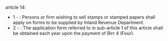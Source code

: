 article 14: 

<ul>
			<li>1 - : Persons or firm wishing to sell stamps or stamped papers shall apply on forms to be supplied by Inland Revenue Department. <ul>
			</ul></li>			<li>2 - : The application form referred to in sub-article 1 of this article shall be obtained each year upon the payment of Birr 4 (Four). <ul>
			</ul></li></ul>